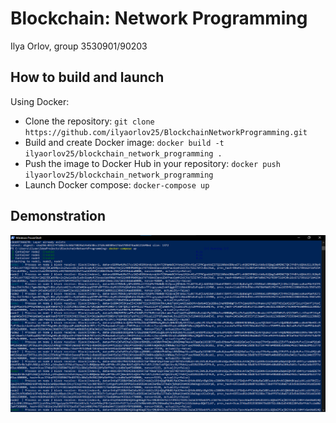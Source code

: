 # Blockchain: Network Programming
Ilya Orlov, group 3530901/90203
## How to build and launch
Using Docker:
- Clone the repository: ```git clone https://github.com/ilyaorlov25/BlockchainNetworkProgramming.git```
- Build and create Docker image: ```docker build -t ilyaorlov25/blockchain_network_programming .```
- Push the image to Docker Hub in your repository: ```docker push ilyaorlov25/blockchain_network_programming```
- Launch Docker compose: ```docker-compose up```

## Demonstration
![Demonstration of launch](results.png "results")